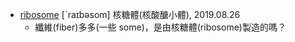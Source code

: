 - [ribosome](https://tw.dictionary.search.yahoo.com/search?p=ribosome) [ˋraɪbəsom] 核糖體(核酸醣小體), 2019.08.26
  - 纖維(fiber)多多(一些 some)，是由核糖體(ribosome)製造的嗎？
